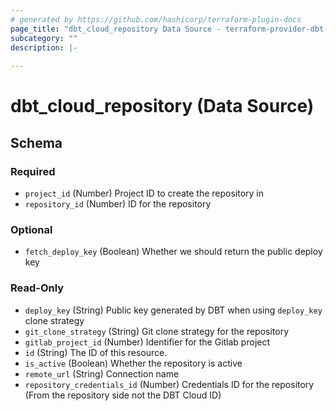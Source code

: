 ```yaml
---
# generated by https://github.com/hashicorp/terraform-plugin-docs
page_title: "dbt_cloud_repository Data Source - terraform-provider-dbt-cloud"
subcategory: ""
description: |-
  
---
```


# dbt_cloud_repository (Data Source)





<!-- schema generated by tfplugindocs -->
## Schema

### Required

- `project_id` (Number) Project ID to create the repository in
- `repository_id` (Number) ID for the repository

### Optional

- `fetch_deploy_key` (Boolean) Whether we should return the public deploy key

### Read-Only

- `deploy_key` (String) Public key generated by DBT when using `deploy_key` clone strategy
- `git_clone_strategy` (String) Git clone strategy for the repository
- `gitlab_project_id` (Number) Identifier for the Gitlab project
- `id` (String) The ID of this resource.
- `is_active` (Boolean) Whether the repository is active
- `remote_url` (String) Connection name
- `repository_credentials_id` (Number) Credentials ID for the repository (From the repository side not the DBT Cloud ID)


